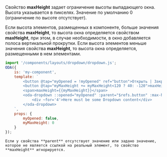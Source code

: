 ﻿Свойство **maxHeight** задает ограничение высоты выпадающего окна. Высота указывается в пикселях. Значение по умолчанию 0 (ограничение по высоте отсутствует).

Если высота элементов, размещенных в компоненте, больше значения свойства **maxHeight**, то высота окна определяется свойством **maxHeight**, при этом, в случае необходимости, в окно добавляется полоса вертикальной прокрутки. Если высота элементов меньше значения свойства **maxHeight**, то высота окна определяется, размещенными в нем элементами.

```javascript _run_line_edit_loadoda_[my-component.js]_h=160_
import '/components/layouts/dropdown/dropdown.js';
ODA({
    is: 'my-component',
    template: `
        <button @tap="myOpened = !myOpened" ref="button">Открыть | Закрыть</button>
        <button @tap="myMaxHeight += myMaxHeight<120 ? 40: -120">maxHeight + 40</button>
        <span>maxHeight={{myMaxHeight}}</span>
        <oda-dropdown ::opened="myOpened" :parent="$refs.button" :max-height="myMaxHeight">
            <div ~for='4'>Here must be some Dropdown content</div>
        </oda-dropdown>
    `,
    props: {
        myOpened: false,
        myMaxHeight: 0
    }
});
```

```warning_md
Если у свойства **parent** отсутствует значение или задано значение, которое не является ссылкой на реальный элемент, то свойство **maxHeight** игнорируется.
```

